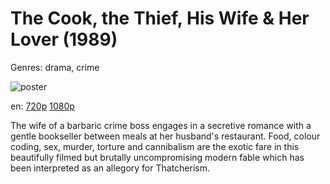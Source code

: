 # The Cook, the Thief, His Wife &amp; Her Lover (1989)

Genres: drama, crime

![poster](http://image.tmdb.org/t/p/w500/aDgKRKZD4ntHriXoqKfXxtvvSB5.jpg)

en:
  [720p](magnet:?xt=urn:btih:9D4CC572FD5D2896353698D32C26C440D3B11CA6&tr=udp://glotorrents.pw:6969/announce&tr=udp://tracker.opentrackr.org:1337/announce&tr=udp://torrent.gresille.org:80/announce&tr=udp://tracker.openbittorrent.com:80&tr=udp://tracker.coppersurfer.tk:6969&tr=udp://tracker.leechers-paradise.org:6969&tr=udp://p4p.arenabg.ch:1337&tr=udp://tracker.internetwarriors.net:1337)
  [1080p](magnet:?xt=urn:btih:7E8E762EEEEF6FB235D372213C9FCDEFD24A4169&tr=udp://glotorrents.pw:6969/announce&tr=udp://tracker.opentrackr.org:1337/announce&tr=udp://torrent.gresille.org:80/announce&tr=udp://tracker.openbittorrent.com:80&tr=udp://tracker.coppersurfer.tk:6969&tr=udp://tracker.leechers-paradise.org:6969&tr=udp://p4p.arenabg.ch:1337&tr=udp://tracker.internetwarriors.net:1337)
  


The wife of a barbaric crime boss engages in a secretive romance with a gentle bookseller between meals at her husband's restaurant. Food, colour coding, sex, murder, torture and cannibalism are the exotic fare in this beautifully filmed but brutally uncompromising modern fable which has been interpreted as an allegory for Thatcherism.